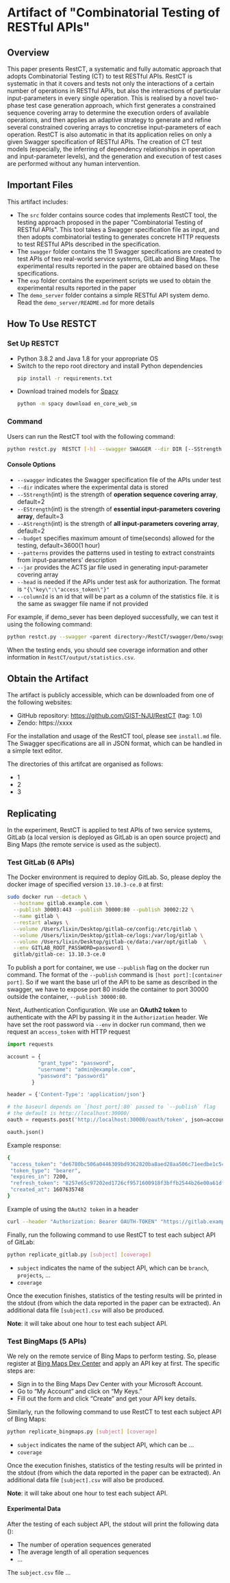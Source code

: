 # Artifact of "Combinatorial Testing of RESTful APIs"

## Overview

This paper presents RestCT, a systematic and fully automatic approach that adopts Combinatorial Testing (CT) to test RESTful APIs. 
RestCT is systematic in that it covers and tests not only the interactions of a certain number of operations in RESTful APIs, 
but also the interactions of particular input-parameters in every single operation. 
This is realised by a novel two-phase test case generation approach, 
which first generates a constrained sequence covering array to determine the execution orders of available operations,
and then applies an adaptive strategy to generate and refine several constrained covering arrays to concretise input-parameters of each operation. 
RestCT is also automatic in that its application relies on only a given Swagger specification of RESTful APIs. 
The creation of CT test models (especially, the inferring of dependency relationships in operation and input-parameter levels), 
and the generation and execution of test cases are performed without any human intervention. 

## Important Files
This artifact includes:

- The `src` folder contains source codes that implements RestCT tool, the testing approach proposed in the paper "Combinatorial Testing of RESTful APIs". This tool takes a Swagger specification file as input, and then adopts combinatorial testing to generates concrete HTTP requests to test RESTful APIs described in the specification.
- The `swagger` folder contains the 11 Swagger specifications are created to test APIs of two real-world service systems, GitLab and Bing Maps. The experimental results reported in the paper are obtained based on these specifications.
- The `exp` folder contains the experiment scripts we used to obtain the experimental results reported in the paper
- The `demo_server` folder contains a simple RESTful API system demo. Read the `demo_server/README.md` for more details

## How To Use RESTCT
### Set Up RESTCT

- Python 3.8.2 and Java 1.8 for your appropriate OS
- Switch to the repo root directory and install Python dependencies
    ```bash
    pip install -r requirements.txt
    ```
- Download trained models for [Spacy](https://spacy.io/models/)
    ```bash
    python -m spacy download en_core_web_sm
    ```

### Command
Users can run the RestCT tool with the following command:
```bash
python restct.py  RESTCT [-h] --swagger SWAGGER --dir DIR [--SStrength SSTRENGTH] [--EStrength ESTRENGTH] [--AStrength ASTRENGTH] [--budget BUDGET] [--patterns PATTERNS] [--jar JAR] [--header HEADER] [--columnId COLUMNID]
```
#### Console Options
- `--swagger` indicates the Swagger specification file of the APIs under test
- `--dir` indicates where the experimental data is stored
- `--SStrength`(int) is the strength of **operation sequence covering array**, default=2
- `--EStrength`(int) is the strength of **essential input-parameters covering array**, default=3
- `--AStrength`(int) is the strength of **all input-parameters covering array**, default=2
- `--budget` specifies maximum amount of time(seconds) allowed for the testing, default=3600(1 hour)
- `--patterns` provides the patterns used in testing to extract constraints from input-parameters' description
- `--jar` provides the ACTS jar file used in generating input-parameter covering array
- `--head` is needed if the APIs under test ask for authorization. The format is `"{\"key\":\"access_token\"}"`
- `--columnId` is an id that will be part as a column of the statistics file. it is the same as swagger file name if not provided 

For example, if demo_sever has been deployed successfully, we can test it using the following command:
```bash
python restct.py --swagger <parent directory>/RestCT/swagger/Demo/swagger.json --dir <parent directory>/RestCT/output --jar <parent directory>/RestCT/acts_2.93.jar
```
When the testing ends, you should see coverage information and other information in `RestCT/output/statistics.csv`.

## Obtain the Artifact

The artifact is publicly accessible, which can be downloaded from one of the following websites:

* GitHub repository: https://github.com/GIST-NJU/RestCT (tag: 1.0)
* Zendo: https://xxxx

For the installation and usage of the RestCT tool, please see `install.md` file. The Swagger specifications are all in JSON format, which can be handled in a simple text editor.

The directories of this artifcat are organised as follows:

* 1
* 2
* 3


## Replicating 

In the experiment, RestCT is applied to test APIs of two service systems, GitLab (a local version is deployed as GitLab is an open source project) and Bing Maps (the remote service is used as the subject).

### Test GitLab (6 APIs)

The Docker environment is required to deploy GitLab. So, please deploy the docker image of specified version `13.10.3-ce.0` at first:

```bash
sudo docker run --detach \
  --hostname gitlab.example.com \
  --publish 30003:443 --publish 30000:80 --publish 30002:22 \
  --name gitlab \
  --restart always \
  --volume /Users/lixin/Desktop/gitlab-ce/config:/etc/gitlab \
  --volume /Users/lixin/Desktop/gitlab-ce/logs:/var/log/gitlab \
  --volume /Users/lixin/Desktop/gitlab-ce/data:/var/opt/gitlab  \
  --env GITLAB_ROOT_PASSWORD=password1 \
  gitlab/gitlab-ce: 13.10.3-ce.0
```
To publish a port for container, we use `--publish` flag on the docker run command. The format of the `--publish` command is `[host port]:[container port]`. 
So if we want the base url of the API to be same as described in the swagger, we have to expose port 80 inside the container to port 30000 outside the container, `--publish 30000:80`.

Next, Authentication Configuration. We use an **OAuth2 token** to authenticate with the API by passing it in the `Authorization` header. We have set the root password via `--env` in docker run command, 
then we request an `access_token` with HTTP request

```python
import requests

account = {
          "grant_type": "password",
          "username": "admin@example.com", 
          "password": "password1"
        }

header = {'Content-Type': 'application/json'}

# the baseurl depends on `[host port]:80` passed to `--publish` flag
# the default is http://localhost:30000/
oauth = requests.post('http://localhost:30000/oauth/token', json=account, headers=header)

oauth.json()
```
Example response:
```bash
{
 "access_token": "de6780bc506a0446309bd9362820ba8aed28aa506c71eedbe1c5c4f9dd350e54",
 "token_type": "bearer",
 "expires_in": 7200,
 "refresh_token": "8257e65c97202ed1726cf9571600918f3bffb2544b26e00a61df9897668c33a1",
 "created_at": 1607635748
}
```
Example of using the `OAuth2 token` in a header
```bash
curl --header "Authorization: Bearer OAUTH-TOKEN" "https://gitlab.example.com/api/v4/projects"
```

Finally, run the following command to use RestCT to test each subject API of GitLab:

```bash
python replicate_gitlab.py [subject] [coverage]
```

* `subject` indicates the name of the subject API, which can be `branch`, `projects`, ...
* `coverage` 

Once the execution finishes, statistics of the testing results will be printed in the stdout (from which the data reported in the paper can be extracted). An additional data file `[subject].csv` will also be produced.

**Note**: it will take about one hour to test each subject API.



### Test BingMaps (5 APIs)

We rely on the remote service of Bing Maps to perform testing. So, please register at [Bing Maps Dev Center](https://www.bingmapsportal.com/) and apply an API key at first. The specific steps are:
- Sign in to the Bing Maps Dev Center with your Microsoft Account.
- Go to “My Account” and click on “My Keys.”
- Fill out the form and click “Create” and get your API key details.

Similarly, run the following command to use RestCT to test each subject API of Bing Maps:

```bash
python replicate_bingmaps.py [subject] [coverage]
```

* `subject` indicates the name of the subject API, which can be ...
* `coverage` 

Once the execution finishes, statistics of the testing results will be printed in the stdout (from which the data reported in the paper can be extracted). An additional data file `[subject].csv` will also be produced.

**Note**: it will take about one hour to test each subject API.



#### Experimental Data

After the testing of each subject API, the stdout will print the following data ():

* The number of operation sequences generated
* The average length of all operation sequences
* ...

The `subject.csv` file ...

